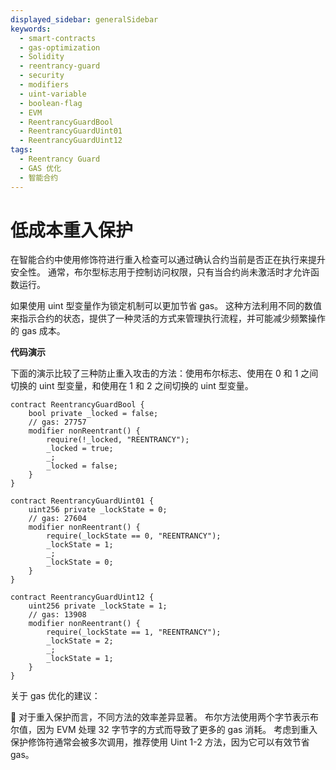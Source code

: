 ```yaml
---
displayed_sidebar: generalSidebar
keywords:
  - smart-contracts
  - gas-optimization
  - Solidity
  - reentrancy-guard
  - security
  - modifiers
  - uint-variable
  - boolean-flag
  - EVM
  - ReentrancyGuardBool
  - ReentrancyGuardUint01
  - ReentrancyGuardUint12
tags:
  - Reentrancy Guard
  - GAS 优化
  - 智能合约
---
```


# 低成本重入保护

在智能合约中使用修饰符进行重入检查可以通过确认合约当前是否正在执行来提升安全性。 通常，布尔型标志用于控制访问权限，只有当合约尚未激活时才允许函数运行。

如果使用 uint 型变量作为锁定机制可以更加节省 gas。 这种方法利用不同的数值来指示合约的状态，提供了一种灵活的方式来管理执行流程，并可能减少频繁操作的 gas 成本。

**代码演示**

下面的演示比较了三种防止重入攻击的方法：使用布尔标志、使用在 0 和 1 之间切换的 uint 型变量，和使用在 1 和 2 之间切换的 uint 型变量。

```solidity
contract ReentrancyGuardBool {
    bool private _locked = false;
    // gas: 27757
    modifier nonReentrant() {
        require(!_locked, "REENTRANCY");
        _locked = true;
        _;
        _locked = false;
    }
}

contract ReentrancyGuardUint01 {
    uint256 private _lockState = 0;
    // gas: 27604
    modifier nonReentrant() {
        require(_lockState == 0, "REENTRANCY");
        _lockState = 1;
        _;
        _lockState = 0;
    }
}

contract ReentrancyGuardUint12 {
    uint256 private _lockState = 1;
    // gas: 13908 
    modifier nonReentrant() {
        require(_lockState == 1, "REENTRANCY");
        _lockState = 2;
        _;
        _lockState = 1;
    }
}
```

关于 gas 优化的建议：

🌟 对于重入保护而言，不同方法的效率差异显著。 布尔方法使用两个字节表示布尔值，因为 EVM 处理 32 字节字的方式而导致了更多的 gas 消耗。 考虑到重入保护修饰符通常会被多次调用，推荐使用 Uint 1-2 方法，因为它可以有效节省 gas。
